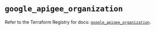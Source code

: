 # `google_apigee_organization`

Refer to the Terraform Registry for docs: [`google_apigee_organization`](https://registry.terraform.io/providers/hashicorp/google/5.39.1/docs/resources/apigee_organization).
